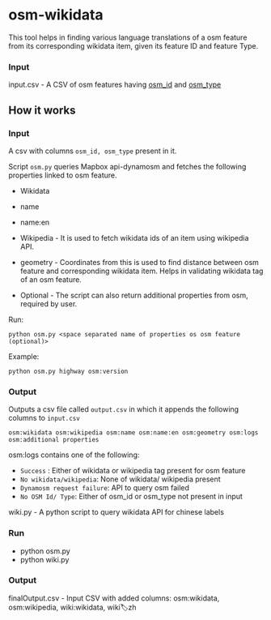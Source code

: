 # osm-wikidata
This tool helps in finding various language translations of a osm feature from its corresponding wikidata item, given its feature ID and feature Type. 

### Input 
input.csv - A CSV of osm features having [osm_id](http://wiki.openstreetmap.org/wiki/ID) and [osm_type](https://wiki.openstreetmap.org/wiki/Elements)

## How it works

 ### Input
 A csv with columns `osm_id, osm_type` present in it.

Script `osm.py` queries Mapbox api-dynamosm and fetches the following properties linked to osm feature.

- Wikidata
- name
- name:en
- Wikipedia - It is used to fetch wikidata ids of an item using wikipedia API.
- geometry - Coordinates from this is used to find distance between osm feature and corresponding wikidata item. Helps in validating wikidata tag of an osm feature.

- Optional - The script can also return additional properties from osm, required by user.

Run:

`python osm.py <space separated name of properties os osm feature (optional)>`

Example:

`python osm.py highway osm:version`

### Output

Outputs a csv file called `output.csv` in which it appends the following columns to `input.csv`

`osm:wikidata osm:wikipedia osm:name osm:name:en osm:geometry osm:logs osm:additional properties`

osm:logs contains one of the following:

- `Success` : Either of wikidata or wikipedia tag present for osm feature
- `No wikidata/wikipedia`: None of wikidata/ wikipedia present
- `Dynamosm request failure`: API to query osm failed
- `No OSM Id/ Type`: Either of osm_id or osm_type not present in input

wiki.py - A python script to query wikidata API for chinese labels

### Run
- python osm.py
- python wiki.py

### Output

finalOutput.csv - Input CSV with added columns: osm:wikidata, osm:wikipedia, wiki:wikidata, wiki:label:zh
